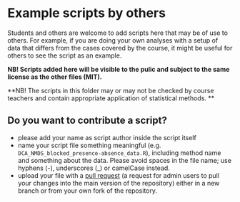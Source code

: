 # Example scripts by others

Students and others are welcome to add scripts here that may be of use to others. For example, if you are doing your own analyses with a setup of data that differs from the cases covered by the course, it might be useful for others to see the script as an example. 

**NB! Scripts added here will be visible to the pulic and subject to the same license as the other files (MIT).**

**NB! The scripts in this folder may or may not be checked by course teachers and contain appropriate application of statistical methods. **

## Do you want to contribute a script?

- please add your name as script author inside the script itself
- name your script file something meaningful (e.g. `DCA_NMDS_blocked_presence-absence_data.R`), including method name and something about the data. Please avoid spaces in the file name; use hyphens (-), underscores (_) or camelCase instead.
- upload your file with a [pull request](https://docs.github.com/en/pull-requests/collaborating-with-pull-requests/proposing-changes-to-your-work-with-pull-requests/about-pull-requests) (a request for admin users to pull your changes into the main version of the repository) either in a new branch or from your own fork of the repository.